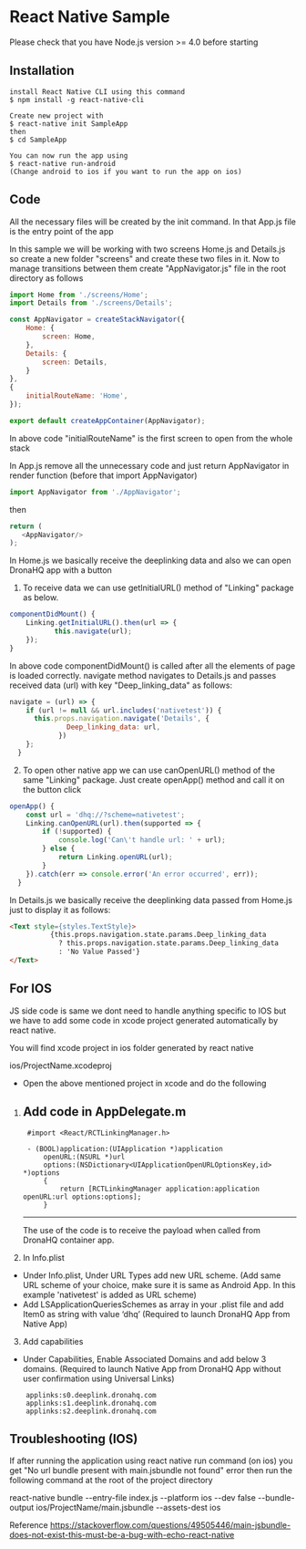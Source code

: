 # React Native Sample

Please check that you have Node.js version >= 4.0 before starting

## Installation
```
install React Native CLI using this command
$ npm install -g react-native-cli

Create new project with
$ react-native init SampleApp
then
$ cd SampleApp

You can now run the app using
$ react-native run-android
(Change android to ios if you want to run the app on ios)
```

## Code
All the necessary files will be created by the init command.
In that App.js file is the entry point of the app

In this sample we will be working with two screens Home.js and Details.js so create a new folder "screens" and create these two files in it.
Now to manage transitions between them create "AppNavigator.js" file in the root directory  as follows

```js
import Home from './screens/Home';
import Details from './screens/Details';

const AppNavigator = createStackNavigator({
    Home: {
        screen: Home,
    },
	Details: {
        screen: Details,
    }
},
{
	initialRouteName: 'Home',
});

export default createAppContainer(AppNavigator);
```

In above code "initialRouteName" is the first screen to open from the whole stack

In App.js remove all the unnecessary code and just return AppNavigator in render function (before that import AppNavigator)
```js
import AppNavigator from './AppNavigator';
```
then
```js
return (
   <AppNavigator/>
);
```

In Home.js we basically receive the deeplinking data and also we can open DronaHQ app with a button

1. To receive data we can use getInitialURL() method of "Linking" package as below.
```js
componentDidMount() {
    Linking.getInitialURL().then(url => {
           this.navigate(url);
    });
}
```
In above code componentDidMount() is called after all the elements of page is loaded correctly.
navigate method navigates to Details.js and passes received data (url) with key "Deep_linking_data"
as follows:
```js
navigate = (url) => {
    if (url != null && url.includes('nativetest')) {
	  this.props.navigation.navigate('Details', {
              Deep_linking_data: url,
            })
    };
  }
```

2. To open other native app we can use canOpenURL() method of the same "Linking" package. 
    Just create openApp() method and call it on the button click
```js
openApp() {
	const url = 'dhq://?scheme=nativetest';
	Linking.canOpenURL(url).then(supported => {
		if (!supported) {
			console.log('Can\'t handle url: ' + url);
		} else {
			return Linking.openURL(url);
		}
	}).catch(err => console.error('An error occurred', err));
  }
```

In Details.js we basically receive the deeplinking data passed from Home.js just to display it as follows:
```html
<Text style={styles.TextStyle}>
          {this.props.navigation.state.params.Deep_linking_data
            ? this.props.navigation.state.params.Deep_linking_data
            : 'No Value Passed'}
</Text>
```
## For IOS
JS side code is same we dont need to handle anything specific to IOS but we have
to add some code in xcode project generated automatically by react native.

You will find xcode project in ios folder generated by react native

ios/ProjectName.xcodeproj

- Open the above mentioned project in xcode and do the following
1. Add code in AppDelegate.m
    -----------------------------------
        #import <React/RCTLinkingManager.h>

        - (BOOL)application:(UIApplication *)application
            openURL:(NSURL *)url
            options:(NSDictionary<UIApplicationOpenURLOptionsKey,id> *)options
            {
                return [RCTLinkingManager application:application openURL:url options:options];
            }
    -----------------------------------

    The use of the code is to receive the payload when called from DronaHQ container app.
    
2. In Info.plist

- Under Info.plist, Under URL Types add new URL scheme. (Add same URL scheme of your choice, make sure it is same as Android App. In this example 'nativetest' is added as URL scheme)
- Add LSApplicationQueriesSchemes as array in your .plist file and add Item0 as string with value ‘dhq’ (Required to launch DronaHQ App from Native App)

3. Add capabilities
- Under Capabilities, Enable Associated Domains and add below 3 domains. (Required to launch Native App from DronaHQ App without user confirmation using Universal Links)

```
    applinks:s0.deeplink.dronahq.com
    applinks:s1.deeplink.dronahq.com
    applinks:s2.deeplink.dronahq.com
```

## Troubleshooting (IOS)
If after running the application using react native run command (on ios) you get
"No url bundle present with main.jsbundle not found" error then run the following command
at the root of the project directory
 
react-native bundle --entry-file index.js --platform ios --dev false --bundle-output ios/ProjectName/main.jsbundle --assets-dest ios

Reference 
 https://stackoverflow.com/questions/49505446/main-jsbundle-does-not-exist-this-must-be-a-bug-with-echo-react-native